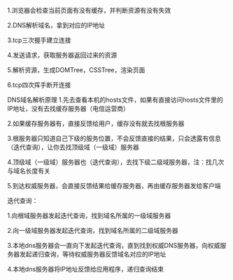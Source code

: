 1.浏览器会检查当前页面有没有缓存，并判断资源有没有失效

2.DNS解析域名，拿到对应的IP地址

3.tcp三次握手建立连接

4.发送请求，获取服务器返回过来的资源

5.解析资源，生成DOMTree，CSSTree，渲染页面

6.tcp四次挥手断开连接



DNS域名解析原理
1.先去查看本机的hosts文件，如果有直接访问hosts文件里的IP地址，没有去找缓存服务器（电信运营商）

2.如果缓存服务器有，直接反馈给用户，缓存没有就去找根服务器

3.根服务器只知道自己下级的服务位置，不会反馈直接的结果，只会透露有信息（迭代查询），让你去找顶级域（一级域）服务器

4.顶级域（一级域）服务器也（迭代查询），去找下级二级域服务器，注：找几次与域名长度有关

5.到达权威服务器，会直接反馈结果给缓存服务器，再由缓存服务器发给客户端

迭代查询：

1.向根域服务器发起迭代查询，找到域名所属的一级域服务器

2.向一级域服务器发起迭代查询，找到域名所属的二级域服务器

3.本地dns服务器会一直向下发起迭代查询，直到找到权威DNS服务器，向权威服务器发起递归查询，等待权威服务器反馈域名对应的IP地址

4.本地dns服务器将IP地址反馈给应用程序，递归查询结束
